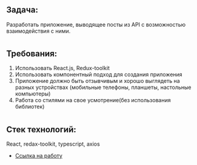 ## Задача: 
Разработать приложение, выводящее посты из API с возможностью взаимодействия с
ними.

#
## Требования:
1. Использовать React.js, Redux-toolkit
2. Использовать компонентный подход для создания приложения
3. Приложение должно быть отзывчивым и хорошо выглядеть на разных устройствах
(мобильные телефоны, планшеты, настольные компьютеры)
4. Работа со стилями на свое усмотрение(без использования библиотек)

#
## Стек технологий:
React, redax-toolkit, typescript, axios

* [Ссылка на работу](https://chapion777.github.io/posts-test/)